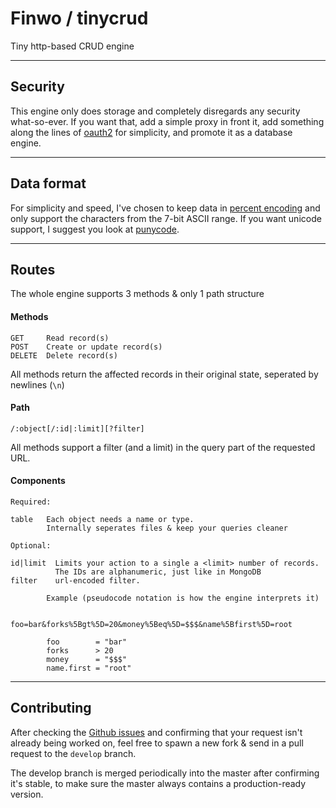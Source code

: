 # Finwo / tinycrud

Tiny http-based CRUD engine

---

## Security

This engine only does storage and completely disregards any security what-so-ever. If you want that, add a simple proxy in front it, add something along the lines of [oauth2](https://oauth.net/2/) for simplicity, and promote it as a database engine.

---

## Data format

For simplicity and speed, I've chosen to keep data in [percent encoding](https://en.wikipedia.org/wiki/Percent-encoding) and only support the characters from the 7-bit ASCII range. If you want unicode support, I suggest you look at [punycode](https://en.wikipedia.org/wiki/Punycode).

---

## Routes

The whole engine supports 3 methods & only 1 path structure

#### Methods
```
GET		Read record(s)
POST	Create or update record(s)
DELETE	Delete record(s)
```

All methods return the affected records in their original state, seperated by newlines (`\n`)

#### Path
```
/:object[/:id|:limit][?filter]
```

All methods support a filter (and a limit) in the query part of the requested URL.

#### Components
```
Required:

table   Each object needs a name or type.
        Internally seperates files & keep your queries cleaner

Optional:

id|limit  Limits your action to a single a <limit> number of records.
          The IDs are alphanumeric, just like in MongoDB
filter    url-encoded filter.

        Example (pseudocode notation is how the engine interprets it)

        foo=bar&forks%5Bgt%5D=20&money%5Beq%5D=$$$&name%5Bfirst%5D=root

        foo        = "bar"
        forks      > 20
        money      = "$$$"
        name.first = "root"

```

---

## Contributing

After checking the [Github issues](https://github.com/finwo/tinyrest/issues) and confirming that your request isn't already being worked on, feel free to spawn a new fork & send in a pull request to the `develop` branch.

The develop branch is merged periodically into the master after confirming it's stable, to make sure the master always contains a production-ready version.
